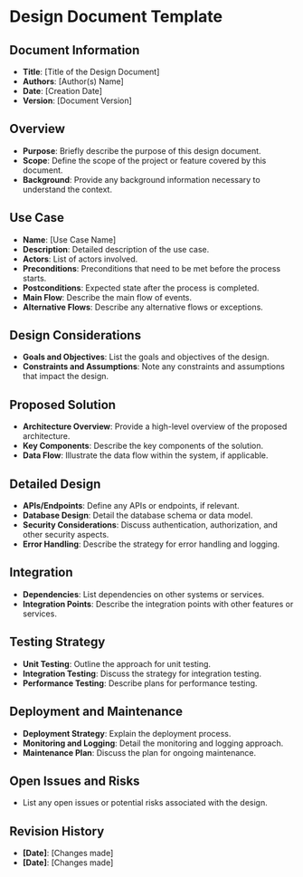 # Design Document Template

## Document Information
- **Title**: [Title of the Design Document]
- **Authors**: [Author(s) Name]
- **Date**: [Creation Date]
- **Version**: [Document Version]

## Overview
- **Purpose**: Briefly describe the purpose of this design document.
- **Scope**: Define the scope of the project or feature covered by this document.
- **Background**: Provide any background information necessary to understand the context.

## Use Case
- **Name**: [Use Case Name]
- **Description**: Detailed description of the use case.
- **Actors**: List of actors involved.
- **Preconditions**: Preconditions that need to be met before the process starts.
- **Postconditions**: Expected state after the process is completed.
- **Main Flow**: Describe the main flow of events.
- **Alternative Flows**: Describe any alternative flows or exceptions.

## Design Considerations
- **Goals and Objectives**: List the goals and objectives of the design.
- **Constraints and Assumptions**: Note any constraints and assumptions that impact the design.

## Proposed Solution
- **Architecture Overview**: Provide a high-level overview of the proposed architecture.
- **Key Components**: Describe the key components of the solution.
- **Data Flow**: Illustrate the data flow within the system, if applicable.

## Detailed Design
- **APIs/Endpoints**: Define any APIs or endpoints, if relevant.
- **Database Design**: Detail the database schema or data model.
- **Security Considerations**: Discuss authentication, authorization, and other security aspects.
- **Error Handling**: Describe the strategy for error handling and logging.

## Integration
- **Dependencies**: List dependencies on other systems or services.
- **Integration Points**: Describe the integration points with other features or services.

## Testing Strategy
- **Unit Testing**: Outline the approach for unit testing.
- **Integration Testing**: Discuss the strategy for integration testing.
- **Performance Testing**: Describe plans for performance testing.

## Deployment and Maintenance
- **Deployment Strategy**: Explain the deployment process.
- **Monitoring and Logging**: Detail the monitoring and logging approach.
- **Maintenance Plan**: Discuss the plan for ongoing maintenance.

## Open Issues and Risks
- List any open issues or potential risks associated with the design.

## Revision History
- **[Date]**: [Changes made]
- **[Date]**: [Changes made]
